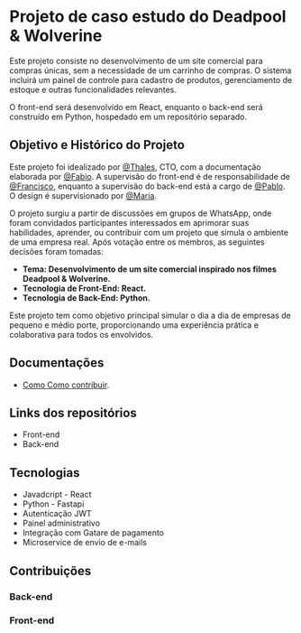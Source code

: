 # Projeto de caso estudo do Deadpool & Wolverine
Este projeto consiste no desenvolvimento de um site comercial para compras únicas, sem a necessidade de um carrinho de compras. O sistema incluirá um painel de controle para cadastro de produtos, gerenciamento de estoque e outras funcionalidades relevantes.

O front-end será desenvolvido em React, enquanto o back-end será construído em Python, hospedado em um repositório separado.


## Objetivo e Histórico do Projeto
Este projeto foi idealizado por [@Thales](https://github.com/ThalesD-Oliveira), CTO, com a documentação elaborada por [@Fabio](https://github.com/fabiocasadossites). A supervisão do front-end é de responsabilidade de [@Francisco](), enquanto a supervisão do back-end está a cargo de [@Pablo](). O design é supervisionado por [@Maria]().

O projeto surgiu a partir de discussões em grupos de WhatsApp, onde foram convidados participantes interessados em aprimorar suas habilidades, aprender, ou contribuir com um projeto que simula o ambiente de uma empresa real. Após votação entre os membros, as seguintes decisões foram tomadas:

- <b>Tema: Desenvolvimento de um site comercial inspirado nos filmes Deadpool & Wolverine.</b>
- <b>Tecnologia de Front-End: React.</b>
- <b>Tecnologia de Back-End: Python.</b>

Este projeto tem como objetivo principal simular o dia a dia de empresas de pequeno e médio porte, proporcionando uma experiência prática e colaborativa para todos os envolvidos.


## Documentações
- [Como Como contribuir]().

## Links dos repositórios
- Front-end
- Back-end

## Tecnologias
- Javadcript - React
- Python - Fastapi
- Autenticação JWT
- Painel administrativo
- Integração com Gatare de pagamento 
- Microservice de envio de e-mails

## Contribuições

### Back-end



### Front-end
